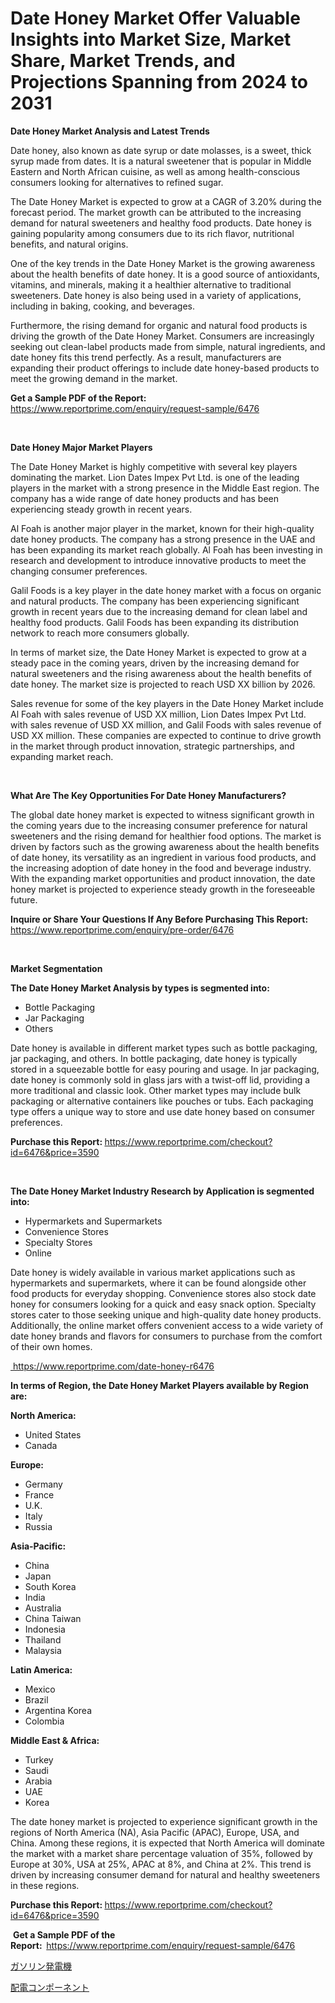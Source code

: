<p><h1>Date Honey Market Offer Valuable Insights into Market Size, Market Share, Market Trends, and Projections Spanning from 2024 to 2031</h1></p><p><strong>Date Honey Market Analysis and Latest Trends</strong></p>
<p><p>Date honey, also known as date syrup or date molasses, is a sweet, thick syrup made from dates. It is a natural sweetener that is popular in Middle Eastern and North African cuisine, as well as among health-conscious consumers looking for alternatives to refined sugar.</p><p>The Date Honey Market is expected to grow at a CAGR of 3.20% during the forecast period. The market growth can be attributed to the increasing demand for natural sweeteners and healthy food products. Date honey is gaining popularity among consumers due to its rich flavor, nutritional benefits, and natural origins.</p><p>One of the key trends in the Date Honey Market is the growing awareness about the health benefits of date honey. It is a good source of antioxidants, vitamins, and minerals, making it a healthier alternative to traditional sweeteners. Date honey is also being used in a variety of applications, including in baking, cooking, and beverages.</p><p>Furthermore, the rising demand for organic and natural food products is driving the growth of the Date Honey Market. Consumers are increasingly seeking out clean-label products made from simple, natural ingredients, and date honey fits this trend perfectly. As a result, manufacturers are expanding their product offerings to include date honey-based products to meet the growing demand in the market.</p></p>
<p><strong>Get a Sample PDF of the Report:&nbsp;</strong> <a href="https://www.reportprime.com/enquiry/request-sample/6476">https://www.reportprime.com/enquiry/request-sample/6476</a></p>
<p>&nbsp;</p>
<p><strong>Date Honey Major Market Players</strong></p>
<p><p>The Date Honey Market is highly competitive with several key players dominating the market. Lion Dates Impex Pvt Ltd. is one of the leading players in the market with a strong presence in the Middle East region. The company has a wide range of date honey products and has been experiencing steady growth in recent years.</p><p>Al Foah is another major player in the market, known for their high-quality date honey products. The company has a strong presence in the UAE and has been expanding its market reach globally. Al Foah has been investing in research and development to introduce innovative products to meet the changing consumer preferences.</p><p>Galil Foods is a key player in the date honey market with a focus on organic and natural products. The company has been experiencing significant growth in recent years due to the increasing demand for clean label and healthy food products. Galil Foods has been expanding its distribution network to reach more consumers globally.</p><p>In terms of market size, the Date Honey Market is expected to grow at a steady pace in the coming years, driven by the increasing demand for natural sweeteners and the rising awareness about the health benefits of date honey. The market size is projected to reach USD XX billion by 2026.</p><p>Sales revenue for some of the key players in the Date Honey Market include Al Foah with sales revenue of USD XX million, Lion Dates Impex Pvt Ltd. with sales revenue of USD XX million, and Galil Foods with sales revenue of USD XX million. These companies are expected to continue to drive growth in the market through product innovation, strategic partnerships, and expanding market reach.</p></p>
<p>&nbsp;</p>
<p><strong>What Are The Key Opportunities For Date Honey Manufacturers?</strong></p>
<p><p>The global date honey market is expected to witness significant growth in the coming years due to the increasing consumer preference for natural sweeteners and the rising demand for healthier food options. The market is driven by factors such as the growing awareness about the health benefits of date honey, its versatility as an ingredient in various food products, and the increasing adoption of date honey in the food and beverage industry. With the expanding market opportunities and product innovation, the date honey market is projected to experience steady growth in the foreseeable future.</p></p>
<p><strong>Inquire or Share Your Questions If Any Before Purchasing This Report:</strong> <a href="https://www.reportprime.com/enquiry/pre-order/6476">https://www.reportprime.com/enquiry/pre-order/6476</a></p>
<p>&nbsp;</p>
<p><strong>Market Segmentation</strong></p>
<p><strong>The Date Honey Market Analysis by types is segmented into:</strong></p>
<p><ul><li>Bottle Packaging</li><li>Jar Packaging</li><li>Others</li></ul></p>
<p><p>Date honey is available in different market types such as bottle packaging, jar packaging, and others. In bottle packaging, date honey is typically stored in a squeezable bottle for easy pouring and usage. In jar packaging, date honey is commonly sold in glass jars with a twist-off lid, providing a more traditional and classic look. Other market types may include bulk packaging or alternative containers like pouches or tubs. Each packaging type offers a unique way to store and use date honey based on consumer preferences.</p></p>
<p><strong>Purchase this Report:&nbsp;</strong><a href="https://www.reportprime.com/checkout?id=6476&price=3590">https://www.reportprime.com/checkout?id=6476&price=3590</a></p>
<p>&nbsp;</p>
<p><strong>The Date Honey Market Industry Research by Application is segmented into:</strong></p>
<p><ul><li>Hypermarkets and Supermarkets</li><li>Convenience Stores</li><li>Specialty Stores</li><li>Online</li></ul></p>
<p><p>Date honey is widely available in various market applications such as hypermarkets and supermarkets, where it can be found alongside other food products for everyday shopping. Convenience stores also stock date honey for consumers looking for a quick and easy snack option. Specialty stores cater to those seeking unique and high-quality date honey products. Additionally, the online market offers convenient access to a wide variety of date honey brands and flavors for consumers to purchase from the comfort of their own homes.</p></p>
<p><a href="https://www.reportprime.com/date-honey-r6476">&nbsp;https://www.reportprime.com/date-honey-r6476</a></p>
<p><strong>In terms of Region, the Date Honey Market Players available by Region are:</strong></p>
<p>
    <p> <strong> North America: </strong>
        <ul>
            <li>United States</li>
            <li>Canada</li>
        </ul>
        </p> 
    <p> <strong> Europe: </strong>
        <ul>
            <li>Germany</li>
            <li>France</li>
            <li>U.K.</li>
            <li>Italy</li>
            <li>Russia</li>
        </ul>
        </p> 
    <p> <strong> Asia-Pacific: </strong>
        <ul>
            <li>China</li>
            <li>Japan</li>
            <li>South Korea</li>
            <li>India</li>
            <li>Australia</li>
            <li>China Taiwan</li>
            <li>Indonesia</li>
            <li>Thailand</li>
            <li>Malaysia</li>
        </ul>
        </p> 
    <p> <strong> Latin America: </strong>
        <ul>
            <li>Mexico</li>
            <li>Brazil</li>
            <li>Argentina Korea</li>
            <li>Colombia</li>
        </ul>
        </p> 
    <p> <strong> Middle East & Africa: </strong>
        <ul>
            <li>Turkey</li>
            <li>Saudi</li>
            <li>Arabia</li>
            <li>UAE</li>
            <li>Korea</li>
        </ul>
    </p>
    </p>
<p><p>The date honey market is projected to experience significant growth in the regions of North America (NA), Asia Pacific (APAC), Europe, USA, and China. Among these regions, it is expected that North America will dominate the market with a market share percentage valuation of 35%, followed by Europe at 30%, USA at 25%, APAC at 8%, and China at 2%. This trend is driven by increasing consumer demand for natural and healthy sweeteners in these regions.</p></p>
<p><strong>Purchase this Report: </strong><a href="https://www.reportprime.com/checkout?id=6476&price=3590">https://www.reportprime.com/checkout?id=6476&price=3590</a></p>
<p>&nbsp;<strong>Get a Sample PDF of the Report:&nbsp;&nbsp;</strong><a href="https://www.reportprime.com/enquiry/request-sample/6476">https://www.reportprime.com/enquiry/request-sample/6476</a></p>
<p><strong></strong></p>
<p><p><a href="https://github.com/laurenreichert/Market-Research-Report-List-1/blob/main/685219819188.md">ガソリン発電機</a></p><p><a href="https://github.com/RodHoppe07/Market-Research-Report-List-1/blob/main/389634619189.md">配電コンポーネント</a></p></p>